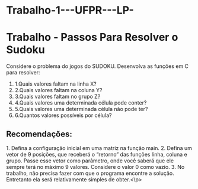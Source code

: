 # Trabalho-1---UFPR---LP-
<h1> Trabalho - Passos Para Resolver o Sudoku </h1>
<p>Considere o problema do jogos do SUDOKU.
Desenvolva as funções em C para resolver:</p>
<ol>
  <li>1.Quais valores faltam na linha X? </li>
<li>2.Quais valores faltam na coluna Y?</li>
<li>3.Quais valores faltam no grupo Z?</li>
<li>4.Quais valores uma determinada célula pode conter?</li>
<li>5.Quais valores uma determinada célula não pode ter?</li>
<li>6.Quantos valores possíveis por célula?</li>
</ol>
<h2>Recomendações:</h2>

<p>1. Defina a configuração inicial em uma matriz na função main.
2. Defina um vetor de 9 posições, que receberá o “retorno” das funções linha, coluna e
grupo. Passe esse vetor como parâmetro, onde você saberá que ele sempre terá no
máximo 9 valores. Considere o valor 0 como vazio.
3. No trabalho, não precisa fazer com que o programa encontre a solução. Entretanto ela
será relativamente simples de obter.<\p>
